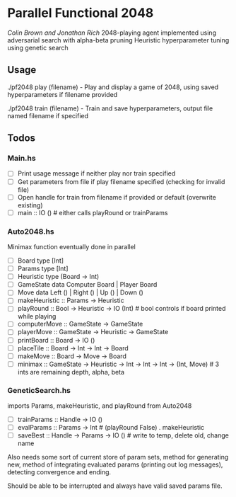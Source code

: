 # Parallel Functional 2048
*Colin Brown and Jonathan Rich*
2048-playing agent implemented using adversarial search with alpha-beta pruning
Heuristic hyperparameter tuning using genetic search

## Usage
./pf2048 play (filename)  - Play and display a game of 2048, using saved hyperparameters if filename provided

./pf2048 train (filename) - Train and save hyperparameters, output file named filename if specified

## Todos
### Main.hs
- [ ] Print usage message if neither play nor train specified
- [ ] Get parameters from file if play filename specified (checking for invalid file)
- [ ] Open handle for train from filename if provided or default (overwrite existing)
- [ ] main :: IO () # either calls playRound or trainParams

### Auto2048.hs
Minimax function eventually done in parallel
- [ ] Board type [Int]
- [ ] Params type [Int]
- [ ] Heuristic type (Board -> Int)
- [ ] GameState data Computer Board | Player Board
- [ ] Move data Left () | Right () | Up () | Down ()
- [ ] makeHeuristic :: Params -> Heuristic
- [ ] playRound :: Bool -> Heuristic -> IO (Int) # bool controls if board printed while playing
- [ ] computerMove :: GameState -> GameState
- [ ] playerMove :: GameState -> Heuristic -> GameState
- [ ] printBoard :: Board -> IO ()
- [ ] placeTile :: Board -> Int -> Int -> Board
- [ ] makeMove :: Board -> Move -> Board
- [ ] minimax :: GameState -> Heuristic -> Int -> Int -> Int ->  (Int, Move) # 3 ints are remaining depth, alpha, beta

### GeneticSearch.hs
imports Params, makeHeuristic, and playRound from Auto2048
- [ ] trainParams :: Handle -> IO ()
- [ ] evalParams :: Params -> Int # (playRound False) . makeHeuristic
- [ ] saveBest :: Handle -> Params -> IO () # write to temp, delete old, change name

Also needs some sort of current store of param sets, method for generating new, method of integrating evaluated params (printing out log messages), detecting convergence and ending.

Should be able to be interrupted and always have valid saved params file.